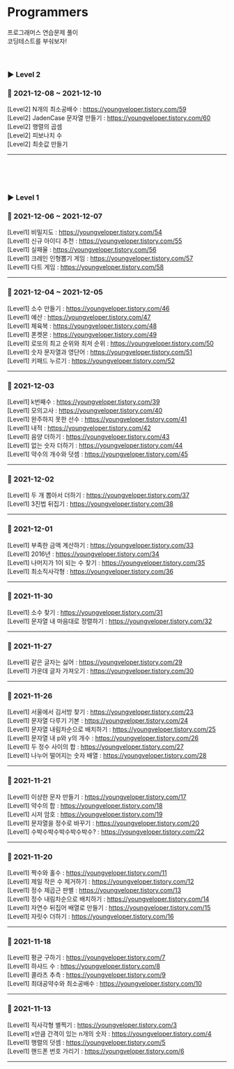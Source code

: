 # Programmers
프로그래머스 연습문제 풀이<br>
코딩테스트를 부숴보자!
<br><br><br>

### ▶ Level 2

### 🌱 2021-12-08 ~ 2021-12-10
[Level2] N개의 최소공배수 : https://youngveloper.tistory.com/59 <br>
[Level2] JadenCase 문자열 만들기 : https://youngveloper.tistory.com/60 <br>
[Level2] 행렬의 곱셈 <br>
[Level2] 피보나치 수 <br>
[Level2] 최솟값 만들기 <br>
<hr>
<br><br><br>

### ▶ Level 1

### 🌱 2021-12-06 ~ 2021-12-07
[Level1] 비밀지도 : https://youngveloper.tistory.com/54 <br>
[Level1] 신규 아이디 추천 : https://youngveloper.tistory.com/55 <br>
[Level1] 실패율 : https://youngveloper.tistory.com/56 <br>
[Level1] 크레인 인형뽑기 게임 : https://youngveloper.tistory.com/57 <br>
[Level1] 다트 게임 : https://youngveloper.tistory.com/58 <br>
<hr>

### 🌱 2021-12-04 ~ 2021-12-05
[Level1] 소수 만들기 : https://youngveloper.tistory.com/46 <br>
[Level1] 예산 : https://youngveloper.tistory.com/47 <br>
[Level1] 체육복 : https://youngveloper.tistory.com/48 <br>
[Level1] 폰켓몬 : https://youngveloper.tistory.com/49 <br>
[Level1] 로또의 최고 순위와 최저 순위 : https://youngveloper.tistory.com/50 <br>
[Level1] 숫자 문자열과 영단어 : https://youngveloper.tistory.com/51 <br>
[Level1] 키패드 누르기 : https://youngveloper.tistory.com/52 <br>
<hr>

### 🌱 2021-12-03
[Level1] k번째수 : https://youngveloper.tistory.com/39 <br>
[Level1] 모의고사 : https://youngveloper.tistory.com/40 <br>
[Level1] 완주하지 못한 선수 : https://youngveloper.tistory.com/41 <br>
[Level1] 내적 : https://youngveloper.tistory.com/42 <br>
[Level1] 음양 더하기 : https://youngveloper.tistory.com/43 <br>
[Level1] 없는 숫자 더하기 : https://youngveloper.tistory.com/44 <br>
[Level1] 약수의 개수와 덧셈 : https://youngveloper.tistory.com/45 <br>
<hr>

### 🌱 2021-12-02
[Level1] 두 개 뽑아서 더하기 : https://youngveloper.tistory.com/37 <br>
[Level1] 3진법 뒤집기 : https://youngveloper.tistory.com/38 <br>
<hr>

### 🌱 2021-12-01
[Level1] 부족한 금액 계산하기 : https://youngveloper.tistory.com/33 <br>
[Level1] 2016년 : https://youngveloper.tistory.com/34 <br>
[Level1] 나머지가 1이 되는 수 찾기 : https://youngveloper.tistory.com/35 <br>
[Level1] 최소직사각형 : https://youngveloper.tistory.com/36 <br>
<hr>

### 🌱 2021-11-30
[Level1] 소수 찾기 : https://youngveloper.tistory.com/31 <br>
[Level1] 문자열 내 마음대로 정렬하기 : https://youngveloper.tistory.com/32 <br>
<hr>

### 🌱 2021-11-27
[Level1] 같은 글자는 싫어 : https://youngveloper.tistory.com/29 <br>
[Level1] 가운데 글자 가져오기 : https://youngveloper.tistory.com/30 <br>
<hr>

### 🌱 2021-11-26
[Level1] 서울에서 김서방 찾기 : https://youngveloper.tistory.com/23 <br>
[Level1] 문자열 다루기 기본 : https://youngveloper.tistory.com/24 <br>
[Level1] 문자열 내림차순으로 배치하기 : https://youngveloper.tistory.com/25 <br>
[Level1] 문자열 내 p와 y의 개수 : https://youngveloper.tistory.com/26 <br>
[Level1] 두 정수 사이의 합 : https://youngveloper.tistory.com/27 <br>
[Level1] 나누어 떨어지는 숫자 배열 : https://youngveloper.tistory.com/28 <br>
<hr>

### 🌱 2021-11-21
[Level1] 이상한 문자 만들기 : https://youngveloper.tistory.com/17 <br>
[Level1] 약수의 합 : https://youngveloper.tistory.com/18 <br>
[Level1] 시저 암호 : https://youngveloper.tistory.com/19 <br>
[Level1] 문자열을 정수로 바꾸기 : https://youngveloper.tistory.com/20 <br>
[Level1] 수박수박수박수박수박수? : https://youngveloper.tistory.com/22 <br>
<hr>


### 🌱 2021-11-20
[Level1] 짝수와 홀수 : https://youngveloper.tistory.com/11 <br>
[Level1] 제일 작은 수 제거하기 : https://youngveloper.tistory.com/12 <br>
[Level1] 정수 제곱근 판별 : https://youngveloper.tistory.com/13 <br>
[Level1] 정수 내림차순으로 배치하기 : https://youngveloper.tistory.com/14 <br>
[Level1] 자연수 뒤집어 배열로 만들기 : https://youngveloper.tistory.com/15 <br>
[Level1] 자릿수 더하기 : https://youngveloper.tistory.com/16 <br>
<hr>

### 🌱 2021-11-18
[Level1] 평균 구하기 : https://youngveloper.tistory.com/7 <br>
[Level1] 하샤드 수 : https://youngveloper.tistory.com/8 <br>
[Level1] 콜라츠 추측 : https://youngveloper.tistory.com/9 <br>
[Level1] 최대공약수와 최소공배수 : https://youngveloper.tistory.com/10 <br>
<hr>

### 🌱 2021-11-13
[Level1] 직사각형 별찍기 : https://youngveloper.tistory.com/3 <br>
[Level1] x만큼 간격이 있는 n개의 숫자 : https://youngveloper.tistory.com/4 <br>
[Level1] 행렬의 덧셈 : https://youngveloper.tistory.com/5 <br>
[Level1] 핸드폰 번호 가리기 : https://youngveloper.tistory.com/6 <br>
<hr>
